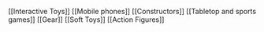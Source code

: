 [[Interactive Toys]]
[[Mobile phones]]
[[Constructors]]
[[Tabletop and sports games]]
[[Gear]]
[[Soft Toys]]
[[Action Figures]]